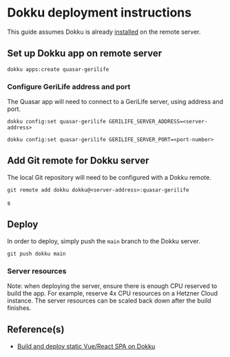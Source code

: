 # Dokku deployment instructions

This guide assumes Dokku is already [installed](https://dokku.com/docs/getting-started/installation/) on the remote server.

## Set up Dokku app on remote server

```
dokku apps:create quasar-gerilife
```

### Configure GeriLife address and port

The Quasar app will need to connect to a GeriLife server, using address and port.

```
dokku config:set quasar-gerilife GERILIFE_SERVER_ADDRESS=<server-address>
```

```
dokku config:set quasar-gerilife GERILIFE_SERVER_PORT=<port-number>
```

## Add Git remote for Dokku server

The local Git repository will need to be configured with a Dokku remote.

```
git remote add dokku dokku@<server-address>:quasar-gerilife
```

s

## Deploy

In order to deploy, simply push the `main` branch to the Dokku server.

```
git push dokku main
```

### Server resources

Note: when deploying the server, ensure there is enough CPU reserved to build the app. For example, reserve 4x CPU resources on a Hetzner Cloud instance. The server resources can be scaled back down after the build finishes.

## Reference(s)

- [Build and deploy static Vue/React SPA on Dokku ](https://dev.to/jaschabur/build-and-deploy-static-vue-react-spa-on-dokku-6jj)
